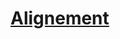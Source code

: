 ﻿---
!LinkItem
Link: alignment_hd.md
NameLink: <!--NameLink-->[Alignement](hd_alignment.md)<!--/NameLink-->
Id: personnality_background_hd.md#alignement
ParentLink: personnality_background_hd.md#personnalité-et-historique
Name: Alignement
ParentName: Personnalité et Historique
Attributes:
  NameLink: '[Alignement](hd_alignment.md)'
  Markdown: >+
    ## <!--NameLink-->[Alignement](hd_alignment.md)<!--/NameLink-->

AttributesDictionary: >+
  NameLink: '[Alignement](hd_alignment.md)'

  Markdown: >+

    ## <!--NameLink-->[Alignement](hd_alignment.md)<!--/NameLink-->



---




# [Alignement](hd_alignment.md)



